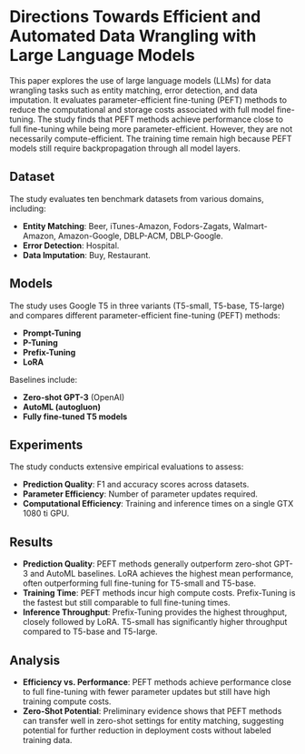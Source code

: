 # Directions Towards Efficient and Automated Data Wrangling with Large Language Models


This paper explores the use of large language models (LLMs) for data wrangling tasks such as entity matching, error detection, and data imputation. It evaluates parameter-efficient fine-tuning (PEFT) methods to reduce the computational and storage costs associated with full model fine-tuning. The study finds that PEFT methods achieve performance close to full fine-tuning while being more parameter-efficient. However, they are not necessarily compute-efficient. The training time remain high because PEFT models still require backpropagation through all model layers.  

## Dataset
The study evaluates ten benchmark datasets from various domains, including:
- **Entity Matching**: Beer, iTunes-Amazon, Fodors-Zagats, Walmart-Amazon, Amazon-Google, DBLP-ACM, DBLP-Google.
- **Error Detection**: Hospital.
- **Data Imputation**: Buy, Restaurant.

## Models
The study uses Google T5 in three variants (T5-small, T5-base, T5-large) and compares different parameter-efficient fine-tuning (PEFT) methods:
- **Prompt-Tuning**
- **P-Tuning**
- **Prefix-Tuning**
- **LoRA**

Baselines include:
- **Zero-shot GPT-3** (OpenAI)
- **AutoML (autogluon)**
- **Fully fine-tuned T5 models**

## Experiments
The study conducts extensive empirical evaluations to assess:
- **Prediction Quality**: F1 and accuracy scores across datasets.
- **Parameter Efficiency**: Number of parameter updates required.
- **Computational Efficiency**: Training and inference times on a single GTX 1080 ti GPU.

## Results
- **Prediction Quality**: PEFT methods generally outperform zero-shot GPT-3 and AutoML baselines. LoRA achieves the highest mean performance, often outperforming full fine-tuning for T5-small and T5-base.
- **Training Time**: PEFT methods incur high compute costs. Prefix-Tuning is the fastest but still comparable to full fine-tuning times.
- **Inference Throughput**: Prefix-Tuning provides the highest throughput, closely followed by LoRA. T5-small has significantly higher throughput compared to T5-base and T5-large.

## Analysis
- **Efficiency vs. Performance**: PEFT methods achieve performance close to full fine-tuning with fewer parameter updates but still have high training compute costs.
- **Zero-Shot Potential**: Preliminary evidence shows that PEFT methods can transfer well in zero-shot settings for entity matching, suggesting potential for further reduction in deployment costs without labeled training data.




